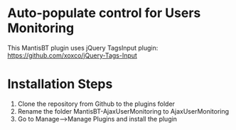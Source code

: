 # Auto-populate control for Users Monitoring
This MantisBT plugin uses jQuery TagsInput plugin: https://github.com/xoxco/jQuery-Tags-Input

# Installation Steps
1. Clone the repository from Github to the plugins folder
2. Rename the folder MantisBT-AjaxUserMonitoring to AjaxUserMonitoring
3. Go to Manage-->Manage Plugins and install the plugin
